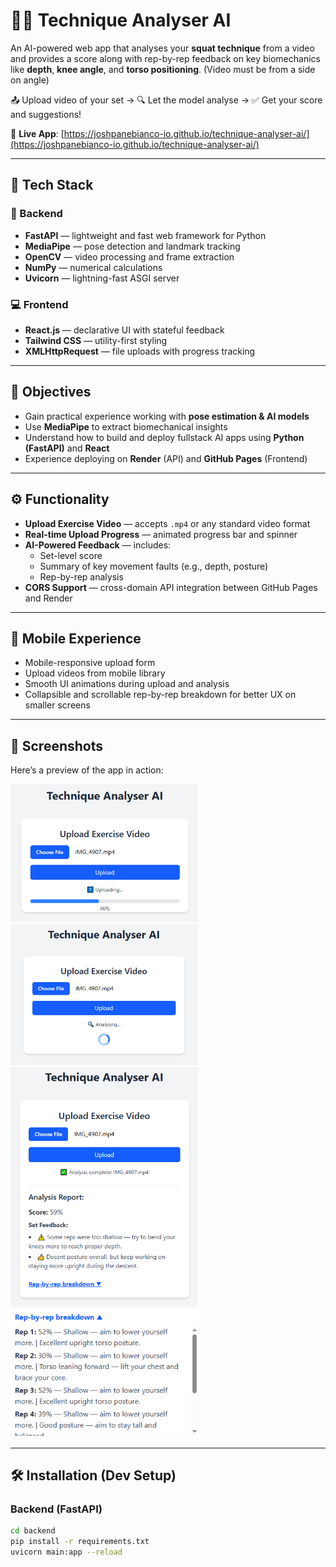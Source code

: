 # 🏋️‍♂️ Technique Analyser AI

An AI-powered web app that analyses your **squat technique** from a video and provides a score along with rep-by-rep feedback on key biomechanics like **depth**, **knee angle**, and **torso positioning**. (Video must be from a side on angle)

📤 Upload video of your set → 🔍 Let the model analyse → ✅ Get your score and suggestions!

🔗 **Live App**: [https://joshpanebianco-io.github.io/technique-analyser-ai/](https://joshpanebianco-io.github.io/technique-analyser-ai/)

---

## 🚀 Tech Stack

### 🧠 Backend

- **FastAPI** — lightweight and fast web framework for Python
- **MediaPipe** — pose detection and landmark tracking
- **OpenCV** — video processing and frame extraction
- **NumPy** — numerical calculations
- **Uvicorn** — lightning-fast ASGI server

### 💻 Frontend

- **React.js** — declarative UI with stateful feedback
- **Tailwind CSS** — utility-first styling
- **XMLHttpRequest** — file uploads with progress tracking

---

## 🎯 Objectives

- Gain practical experience working with **pose estimation & AI models**
- Use **MediaPipe** to extract biomechanical insights
- Understand how to build and deploy fullstack AI apps using **Python (FastAPI)** and **React**
- Experience deploying on **Render** (API) and **GitHub Pages** (Frontend)

---

## ⚙️ Functionality

- **Upload Exercise Video** — accepts `.mp4` or any standard video format
- **Real-time Upload Progress** — animated progress bar and spinner
- **AI-Powered Feedback** — includes:
  - Set-level score
  - Summary of key movement faults (e.g., depth, posture)
  - Rep-by-rep analysis
- **CORS Support** — cross-domain API integration between GitHub Pages and Render

---

## 📱 Mobile Experience

- Mobile-responsive upload form
- Upload videos from mobile library
- Smooth UI animations during upload and analysis
- Collapsible and scrollable rep-by-rep breakdown for better UX on smaller screens

---

## 📸 Screenshots

Here’s a preview of the app in action:


  <img src="screenshots/upload-progress.png" alt="Upload" width="300"/>
  <img src="screenshots/analysing.png" alt="Analysing" width="300"/>
  <img src="screenshots/set-analysis.png" alt="Analysis" width="300"/>
  <img src="screenshots/rep-by-rep.png" alt="Results" width="300"/>


---

## 🛠 Installation (Dev Setup)

### Backend (FastAPI)

```bash
cd backend
pip install -r requirements.txt
uvicorn main:app --reload
